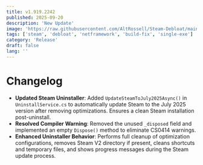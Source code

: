 ```yaml
---
title: v1.919.2242
published: 2025-09-20
description: 'New Update'
image: 'https://raw.githubusercontent.com/AltRossell/Steam-Debloat/main/src/content/posts/assets/v1.919.2242.png'
tags: ['steam', 'debloat', 'netframework', 'build-fix', 'single-exe']
category: 'Release'
draft: false 
lang: ''
---
```


# Changelog

- **Updated Steam Uninstaller**: Added `UpdateSteamToJuly2025Async()` in `UninstallService.cs` to automatically update Steam to the July 2025 version after removing optimizations. Ensures a clean Steam installation post-uninstall.  
- **Resolved Compiler Warning**: Removed the unused `_disposed` field and implemented an empty `Dispose()` method to eliminate CS0414 warnings.   
- **Enhanced Uninstaller Behavior**: Performs full cleanup of optimization configurations, removes Steam V2 directory if present, cleans shortcuts and temporary files, and shows progress messages during the Steam update process.  
